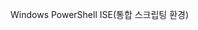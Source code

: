 <Token xmlns:xlink="http://www.w3.org/1999/xlink">Windows PowerShell ISE(통합 스크립팅 환경)</Token>

<!--HONumber=Apr16_HO1-->


